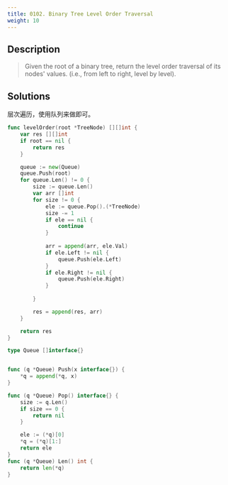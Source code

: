 ```yaml
---
title: 0102. Binary Tree Level Order Traversal
weight: 10
---
```


## Description
> Given the root of a binary tree, return the level order traversal of its nodes' values. (i.e., from left to right, level by level).

## Solutions
层次遍历，使用队列来做即可。
```go
func levelOrder(root *TreeNode) [][]int {
    var res [][]int
	if root == nil {
		return res
	}

	queue := new(Queue)
	queue.Push(root)
	for queue.Len() != 0 {
		size := queue.Len()
		var arr []int
		for size != 0 {
			ele := queue.Pop().(*TreeNode)
            size -= 1
			if ele == nil {
				continue
			}
			
			arr = append(arr, ele.Val)
			if ele.Left != nil {
				queue.Push(ele.Left)
			}
			if ele.Right != nil {
				queue.Push(ele.Right)
			}
            
		}

		res = append(res, arr)
	}

	return res
}

type Queue []interface{}


func (q *Queue) Push(x interface{}) {
	*q = append(*q, x)
}

func (q *Queue) Pop() interface{} {
	size := q.Len()
	if size == 0 {
		return nil
	}

	ele := (*q)[0]
	*q = (*q)[1:]
	return ele
}
func (q *Queue) Len() int {
	return len(*q)
}

```
